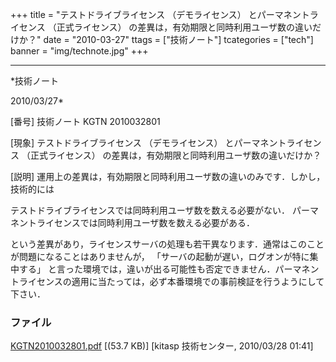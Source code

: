 ﻿+++
title = "テストドライブライセンス （デモライセンス） とパーマネントライセンス （正式ライセンス） の差異は，有効期限と同時利用ユーザ数の違いだけか？"
date = "2010-03-27"
ttags = ["技術ノート"]
tcategories = ["tech"]
banner = "img/technote.jpg"
+++

-----------------------------------------------------------------------------------------------------------------------------

*技術ノート

2010/03/27*


[番号]
技術ノート KGTN 2010032801

[現象]
テストドライブライセンス （デモライセンス） とパーマネントライセンス
（正式ライセンス） の差異は，有効期限と同時利用ユーザ数の違いだけか？

[説明]
運用上の差異は，有効期限と同時利用ユーザ数の違いのみです．しかし，技術的には

テストドライブライセンスでは同時利用ユーザ数を数える必要がない．
パーマネントライセンスでは同時利用ユーザ数を数える必要がある．

という差異があり，ライセンスサーバの処理も若干異なります．通常はこのことが問題になることはありませんが，
「サーバの起動が遅い，ログオンが特に集中する」
と言った環境では，違いが出る可能性も否定できません．パーマネントライセンスの適用に当たっては，必ず本番環境での事前検証を行うようにして下さい．


### ファイル

 
 


[KGTN2010032801.pdf](http://techreport.kitasp.net/attachments/download/115/KGTN2010032801.pdf)
 [(53.7 KB)] [kitasp 技術センター, 2010/03/28
01:41]


 


 

